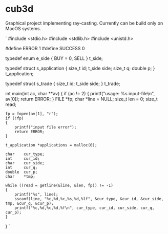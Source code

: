 # cub3d

Graphical project implementing ray-casting. Currently can be build only on MacOS systems.

`
#include <stdio.h>
#include <stdlib.h>
#include <unistd.h>

#define ERROR 1
#define SUCCESS 0

typedef enum	e_side
{
	BUY = 0,
	SELL
}				t_side;

typedef struct	s_application
{
	size_t	id;
	t_side	side;
	size_t	q;
	double	p;
}				t_application;

typedef struct	s_trade
{
	size_t	id;
	t_side	side;
}				t_trade;

int main(int ac, char **av)
{
	if (ac != 2)
	{
		printf("usage: %s input-file\n", av[0]);
		return ERROR;
	}
	FILE 	*fp;
	char 	*line = NULL;
	size_t	len = 0;
	size_t 	read;

	fp = fopen(av[1], "r");
	if (!fp)
	{
		printf("input file error");
		return ERROR;
	}

	t_application *applications = malloc(0);

	char	cur_type;
	int 	cur_id;
	char	cur_side;
	int 	cur_q;
	double	cur_p;
	char 	*tmp;

	while ((read = getline(&line, &len, fp)) != -1)
	{
		printf("%s", line);
		sscanf(line, "%c,%d,%c,%s,%d,%lf", &cur_type, &cur_id, &cur_side, tmp, &cur_q, &cur_p);
		printf("%c,%d,%c,%d,%f\n", cur_type, cur_id, cur_side, cur_q, cur_p);
	}
}
`
